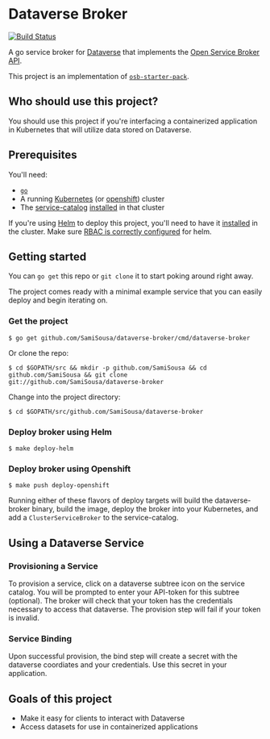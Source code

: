 # Dataverse Broker

[![Build Status](https://travis-ci.org/SamiSousa/dataverse-broker.svg?branch=master)](https://travis-ci.org/SamiSousa/dataverse-broker "Travis")


A go service broker for [Dataverse](https://dataverse.org) that implements the
[Open Service Broker API](https://github.com/openservicebrokerapi/servicebroker).

This project is an implementation of [`osb-starter-pack`](https://github.com/pmorie/osb-starter-pack).

## Who should use this project?

You should use this project if you're interfacing a containerized application in Kubernetes that will utilize data stored on Dataverse.

## Prerequisites

You'll need:

- [`go`](https://golang.org/dl/)
- A running [Kubernetes](https://github.com/kubernetes/kubernetes) (or [openshift](https://github.com/openshift/origin/)) cluster
- The [service-catalog](https://github.com/kubernetes-incubator/service-catalog)
  [installed](https://github.com/kubernetes-incubator/service-catalog/blob/master/docs/install.md)
  in that cluster

If you're using [Helm](https://helm.sh) to deploy this project, you'll need to
have it [installed](https://docs.helm.sh/using_helm/#quickstart) in the cluster.
Make sure [RBAC is correctly configured](https://docs.helm.sh/using_helm/#rbac)
for helm.

## Getting started

You can `go get` this repo or `git clone` it to start poking around right away.

The project comes ready with a minimal example service that you can easily
deploy and begin iterating on.

### Get the project

```console
$ go get github.com/SamiSousa/dataverse-broker/cmd/dataverse-broker
```

Or clone the repo:

```console
$ cd $GOPATH/src && mkdir -p github.com/SamiSousa && cd github.com/SamiSousa && git clone git://github.com/SamiSousa/dataverse-broker
```

Change into the project directory:

```console
$ cd $GOPATH/src/github.com/SamiSousa/dataverse-broker
```

### Deploy broker using Helm

```console
$ make deploy-helm
```

### Deploy broker using Openshift

```console
$ make push deploy-openshift
```

Running either of these flavors of deploy targets will build the dataverse-broker binary,
build the image, deploy the broker into your Kubernetes, and add a
`ClusterServiceBroker` to the service-catalog.

## Using a Dataverse Service

### Provisioning a Service

To provision a service, click on a dataverse subtree icon on the service catalog. You will be prompted to enter your API-token for this subtree (optional). The broker will check that your token has the credentials necessary to access that dataverse. The provision step will fail if your token is invalid.

### Service Binding 

Upon successful provision, the bind step will create a secret with the dataverse coordiates and your credentials. Use this secret in your application.

## Goals of this project

- Make it easy for clients to interact with Dataverse
- Access datasets for use in containerized applications
